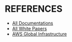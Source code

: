 
# REFERENCES


- [All Documentations](https://docs.aws.amazon.com/)
- [All White Papers](https://aws.amazon.com/whitepapers/?whitepapers-main.sort-by=item.additionalFields.sortDate&whitepapers-main.sort-order=desc)
- [AWS Global Infrastructure](https://infrastructure.aws/)



